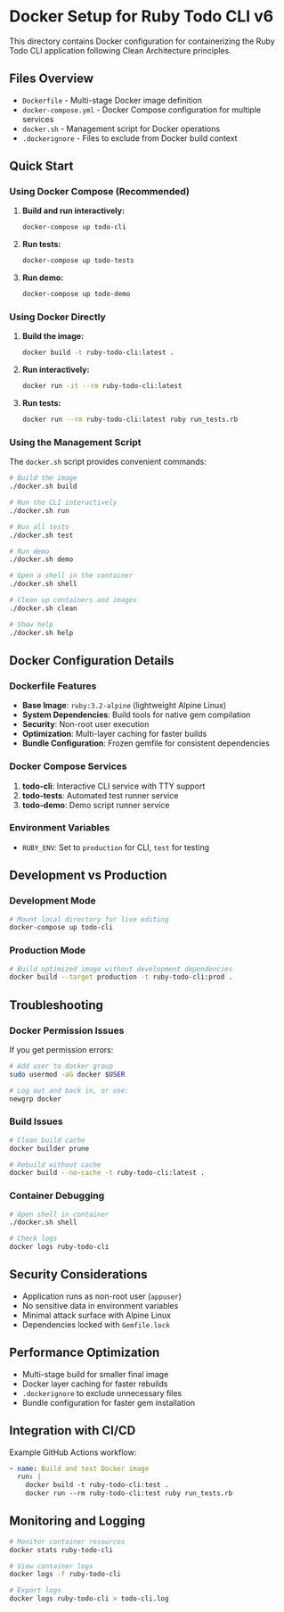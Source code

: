 # Docker Setup for Ruby Todo CLI v6

This directory contains Docker configuration for containerizing the Ruby Todo CLI application following Clean Architecture principles.

## Files Overview

- `Dockerfile` - Multi-stage Docker image definition
- `docker-compose.yml` - Docker Compose configuration for multiple services
- `docker.sh` - Management script for Docker operations
- `.dockerignore` - Files to exclude from Docker build context

## Quick Start

### Using Docker Compose (Recommended)

1. **Build and run interactively:**
   ```bash
   docker-compose up todo-cli
   ```

2. **Run tests:**
   ```bash
   docker-compose up todo-tests
   ```

3. **Run demo:**
   ```bash
   docker-compose up todo-demo
   ```

### Using Docker Directly

1. **Build the image:**
   ```bash
   docker build -t ruby-todo-cli:latest .
   ```

2. **Run interactively:**
   ```bash
   docker run -it --rm ruby-todo-cli:latest
   ```

3. **Run tests:**
   ```bash
   docker run --rm ruby-todo-cli:latest ruby run_tests.rb
   ```

### Using the Management Script

The `docker.sh` script provides convenient commands:

```bash
# Build the image
./docker.sh build

# Run the CLI interactively
./docker.sh run

# Run all tests
./docker.sh test

# Run demo
./docker.sh demo

# Open a shell in the container
./docker.sh shell

# Clean up containers and images
./docker.sh clean

# Show help
./docker.sh help
```

## Docker Configuration Details

### Dockerfile Features

- **Base Image**: `ruby:3.2-alpine` (lightweight Alpine Linux)
- **System Dependencies**: Build tools for native gem compilation
- **Security**: Non-root user execution
- **Optimization**: Multi-layer caching for faster builds
- **Bundle Configuration**: Frozen gemfile for consistent dependencies

### Docker Compose Services

1. **todo-cli**: Interactive CLI service with TTY support
2. **todo-tests**: Automated test runner service
3. **todo-demo**: Demo script runner service

### Environment Variables

- `RUBY_ENV`: Set to `production` for CLI, `test` for testing

## Development vs Production

### Development Mode
```bash
# Mount local directory for live editing
docker-compose up todo-cli
```

### Production Mode
```bash
# Build optimized image without development dependencies
docker build --target production -t ruby-todo-cli:prod .
```

## Troubleshooting

### Docker Permission Issues
If you get permission errors:
```bash
# Add user to docker group
sudo usermod -aG docker $USER

# Log out and back in, or use:
newgrp docker
```

### Build Issues
```bash
# Clean build cache
docker builder prune

# Rebuild without cache
docker build --no-cache -t ruby-todo-cli:latest .
```

### Container Debugging
```bash
# Open shell in container
./docker.sh shell

# Check logs
docker logs ruby-todo-cli
```

## Security Considerations

- Application runs as non-root user (`appuser`)
- No sensitive data in environment variables
- Minimal attack surface with Alpine Linux
- Dependencies locked with `Gemfile.lock`

## Performance Optimization

- Multi-stage build for smaller final image
- Docker layer caching for faster rebuilds
- `.dockerignore` to exclude unnecessary files
- Bundle configuration for faster gem installation

## Integration with CI/CD

Example GitHub Actions workflow:
```yaml
- name: Build and test Docker image
  run: |
    docker build -t ruby-todo-cli:test .
    docker run --rm ruby-todo-cli:test ruby run_tests.rb
```

## Monitoring and Logging

```bash
# Monitor container resources
docker stats ruby-todo-cli

# View container logs
docker logs -f ruby-todo-cli

# Export logs
docker logs ruby-todo-cli > todo-cli.log
```
